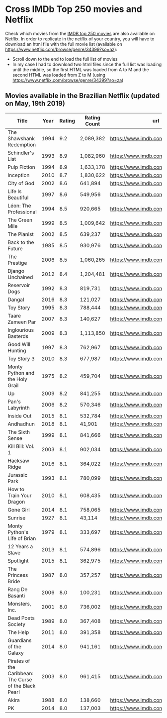 # Cross IMDb Top 250 movies and Netflix
Check which movies from the [IMDB top 250 movies](https://www.imdb.com/chart/top) are also available on Netflix. In order to replicate in the netflix of your country, you will have to download an html file with the full movie list (available on https://www.netflix.com/browse/genre/34399?so=az):
- Scroll down to the end to load the full list of movies
- In my case I had to download two html files since the full list was loading until the middle, so the first HTML was loaded from A to M and the second HTML was loaded from Z to M (using https://www.netflix.com/browse/genre/34399?so=za)


## Movies available in the Brazilian Netflix (updated on May, 19th 2019)

| Title                                                  | Year | Rating | Rating Count | url                                  | 
|--------------------------------------------------------|------|--------|--------------|--------------------------------------| 
| The Shawshank Redemption                               | 1994 | 9.2    | 2,089,382  | https://www.imdb.com/title/tt0111161 | 
| Schindler's List                                       | 1993 | 8.9    | 1,082,960  | https://www.imdb.com/title/tt0108052 | 
| Pulp Fiction                                           | 1994 | 8.9    | 1,633,178  | https://www.imdb.com/title/tt0110912 | 
| Inception                                              | 2010 | 8.7    | 1,830,622  | https://www.imdb.com/title/tt1375666 | 
| City of God                                            | 2002 | 8.6    | 641,894    | https://www.imdb.com/title/tt0317248 | 
| Life Is Beautiful                                      | 1997 | 8.6    | 549,956    | https://www.imdb.com/title/tt0118799 | 
| Léon: The Professional                                 | 1994 | 8.5    | 920,665    | https://www.imdb.com/title/tt0110413 | 
| The Green Mile                                         | 1999 | 8.5    | 1,009,642  | https://www.imdb.com/title/tt0120689 | 
| The Pianist                                            | 2002 | 8.5    | 639,237    | https://www.imdb.com/title/tt0253474 | 
| Back to the Future                                     | 1985 | 8.5    | 930,976    | https://www.imdb.com/title/tt0088763 | 
| The Prestige                                           | 2006 | 8.5    | 1,060,265  | https://www.imdb.com/title/tt0482571 | 
| Django Unchained                                       | 2012 | 8.4    | 1,204,481  | https://www.imdb.com/title/tt1853728 | 
| Reservoir Dogs                                         | 1992 | 8.3    | 819,731    | https://www.imdb.com/title/tt0105236 | 
| Dangal                                                 | 2016 | 8.3    | 121,027    | https://www.imdb.com/title/tt5074352 | 
| Toy Story                                              | 1995 | 8.3    | 788,444    | https://www.imdb.com/title/tt0114709 | 
| Taare Zameen Par                                       | 2007 | 8.3    | 140,627    | https://www.imdb.com/title/tt0986264 | 
| Inglourious Basterds                                   | 2009 | 8.3    | 1,113,850  | https://www.imdb.com/title/tt0361748 | 
| Good Will Hunting                                      | 1997 | 8.3    | 762,967    | https://www.imdb.com/title/tt0119217 | 
| Toy Story 3                                            | 2010 | 8.3    | 677,987    | https://www.imdb.com/title/tt0435761 | 
| Monty Python and the Holy Grail                        | 1975 | 8.2    | 459,704    | https://www.imdb.com/title/tt0071853 | 
| Up                                                     | 2009 | 8.2    | 841,255    | https://www.imdb.com/title/tt1049413 | 
| Pan's Labyrinth                                        | 2006 | 8.2    | 570,346    | https://www.imdb.com/title/tt0457430 | 
| Inside Out                                             | 2015 | 8.1    | 532,784    | https://www.imdb.com/title/tt2096673 | 
| Andhadhun                                              | 2018 | 8.1    | 41,901     | https://www.imdb.com/title/tt8108198 | 
| The Sixth Sense                                        | 1999 | 8.1    | 841,666    | https://www.imdb.com/title/tt0167404 | 
| Kill Bill: Vol. 1                                      | 2003 | 8.1    | 902,034    | https://www.imdb.com/title/tt0266697 | 
| Hacksaw Ridge                                          | 2016 | 8.1    | 364,022    | https://www.imdb.com/title/tt2119532 | 
| Jurassic Park                                          | 1993 | 8.1    | 780,099    | https://www.imdb.com/title/tt0107290 | 
| How to Train Your Dragon                               | 2010 | 8.1    | 608,435    | https://www.imdb.com/title/tt0892769 | 
| Gone Girl                                              | 2014 | 8.1    | 758,065    | https://www.imdb.com/title/tt2267998 | 
| Sunrise                                                | 1927 | 8.1    | 43,114     | https://www.imdb.com/title/tt0018455 | 
| Monty Python's Life of Brian                           | 1979 | 8.1    | 333,697    | https://www.imdb.com/title/tt0079470 | 
| 12 Years a Slave                                       | 2013 | 8.1    | 574,896    | https://www.imdb.com/title/tt2024544 | 
| Spotlight                                              | 2015 | 8.1    | 362,975    | https://www.imdb.com/title/tt1895587 | 
| The Princess Bride                                     | 1987 | 8.0    | 357,257    | https://www.imdb.com/title/tt0093779 | 
| Rang De Basanti                                        | 2006 | 8.0    | 100,231    | https://www.imdb.com/title/tt0405508 | 
| Monsters, Inc.                                       | 2001 | 8.0    | 736,002    | https://www.imdb.com/title/tt0198781 | 
| Dead Poets Society                                     | 1989 | 8.0    | 367,408    | https://www.imdb.com/title/tt0097165 | 
| The Help                                               | 2011 | 8.0    | 391,358    | https://www.imdb.com/title/tt1454029 | 
| Guardians of the Galaxy                                | 2014 | 8.0    | 941,161    | https://www.imdb.com/title/tt2015381 | 
| Pirates of the Caribbean: The Curse of the Black Pearl | 2003 | 8.0    | 961,415    | https://www.imdb.com/title/tt0325980 | 
| Akira                                                  | 1988 | 8.0    | 138,660    | https://www.imdb.com/title/tt0094625 | 
| PK                                                     | 2014 | 8.0    | 137,003    | https://www.imdb.com/title/tt2338151 | 

